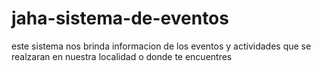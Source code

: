 # jaha-sistema-de-eventos
este sistema nos brinda informacion de los eventos y actividades que se realzaran en nuestra localidad o donde te encuentres
